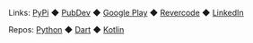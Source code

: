 Links: [PyPi](https://pypi.org/user/rtmigo/) ◆ [PubDev](https://pub.dev/publishers/revercode.com/packages) ◆ [Google Play](https://play.google.com/store/apps/developer?id=Revercode) ◆ [Revercode](https://revercode.com/) ◆ [LinkedIn](https://www.linkedin.com/in/artg/)

Repos: [Python](https://github.com/rtmigo?tab=repositories&q=&type=&language=python) ◆ [Dart](https://github.com/rtmigo?tab=repositories&q=&type=&language=dart) ◆ [Kotlin](https://github.com/rtmigo?tab=repositories&q=&type=&language=kotlin)

